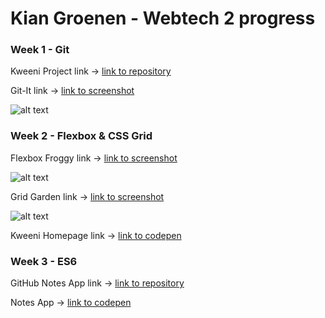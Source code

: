 # Kian Groenen - Webtech 2 progress

### Week 1 - Git

Kweeni Project link -> [link to repository](https://github.com/KianGroenen/Webtech3Labo/tree/master/Week1)

Git-It link -> [link to screenshot](https://s10.postimg.org/4w5ccwyqx/Gitit_Week1.png)

![alt text](https://s10.postimg.org/4w5ccwyqx/Gitit_Week1.png "Git-It")


### Week 2 - Flexbox & CSS Grid

Flexbox Froggy link -> [link to screenshot](https://s10.postimg.org/5yfivg9uh/Flexbox_Froggy_Week2.png)

![alt text](https://s10.postimg.org/5yfivg9uh/Flexbox_Froggy_Week2.png "Flexbox Froggy")

Grid Garden link -> [link to screenshot](https://s10.postimg.org/bmltmd921/Grid_Garden_Week2.png)

![alt text](https://s10.postimg.org/bmltmd921/Grid_Garden_Week2.png "Grid Garden")

Kweeni Homepage link -> [link to codepen](https://codepen.io/KianGroenen/pen/MQXXRQ) 


### Week 3 - ES6

GitHub Notes App link -> [link to repository](https://github.com/KianGroenen/Webtech3Labo/tree/master/Week3)

Notes App -> [link to codepen](https://codepen.io/KianGroenen/pen/KoPYrr)